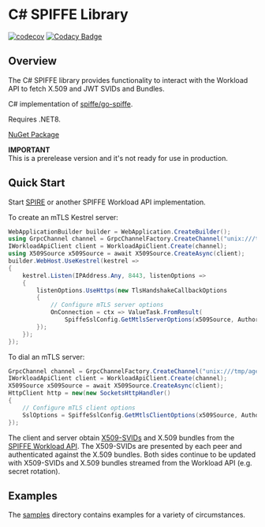# C# SPIFFE Library
[![codecov](https://codecov.io/gh/vurhanau/csharp-spiffe/graph/badge.svg?token=7T5FW25DYR)](https://codecov.io/gh/vurhanau/csharp-spiffe)
[![Codacy Badge](https://api.codacy.com/project/badge/Grade/cbc86197d97e4beea33832bcff996f81)](https://app.codacy.com/gh/vurhanau/csharp-spiffe?utm_source=github.com&utm_medium=referral&utm_content=vurhanau/csharp-spiffe&utm_campaign=Badge_Grade)

## Overview

The C# SPIFFE library provides functionality to interact with the Workload API to fetch X.509 and JWT SVIDs and Bundles.

C# implementation of [spiffe/go-spiffe](https://github.com/spiffe/go-spiffe).

Requires .NET8.

[NuGet Package](https://www.nuget.org/packages/Spiffe/)

__IMPORTANT__ \
This is a prerelease version and it's not ready for use in production.

## Quick Start

Start [SPIRE](https://spiffe.io/spire/) or another SPIFFE Workload API
   implementation.

To create an mTLS Kestrel server:

```csharp
WebApplicationBuilder builder = WebApplication.CreateBuilder();
using GrpcChannel channel = GrpcChannelFactory.CreateChannel("unix:///tmp/agent.sock");
IWorkloadApiClient client = WorkloadApiClient.Create(channel);
using X509Source x509Source = await X509Source.CreateAsync(client);
builder.WebHost.UseKestrel(kestrel =>
{
    kestrel.Listen(IPAddress.Any, 8443, listenOptions =>
    {
        listenOptions.UseHttps(new TlsHandshakeCallbackOptions
        {
            // Configure mTLS server options
            OnConnection = ctx => ValueTask.FromResult(
                SpiffeSslConfig.GetMtlsServerOptions(x509Source, Authorizers.AuthorizeAny())),
        });
    });
});
```

To dial an mTLS server:

```csharp
GrpcChannel channel = GrpcChannelFactory.CreateChannel("unix:///tmp/agent.sock");
IWorkloadApiClient client = WorkloadApiClient.Create(channel);
X509Source x509Source = await X509Source.CreateAsync(client);
HttpClient http = new(new SocketsHttpHandler()
{
    // Configure mTLS client options
    SslOptions = SpiffeSslConfig.GetMtlsClientOptions(x509Source, Authorizers.AuthorizeAny()),
});
```

The client and server obtain
[X509-SVIDs](https://github.com/spiffe/spiffe/blob/main/standards/X509-SVID.md)
and X.509 bundles from the [SPIFFE Workload
API](https://github.com/spiffe/spiffe/blob/main/standards/SPIFFE_Workload_API.md).
The X509-SVIDs are presented by each peer and authenticated against the X.509
bundles. Both sides continue to be updated with X509-SVIDs and X.509 bundles
streamed from the Workload API (e.g. secret rotation).

## Examples

The [samples](https://github.com/vurhanau/csharp-spiffe/tree/main/samples) directory contains examples for a variety of circumstances.
